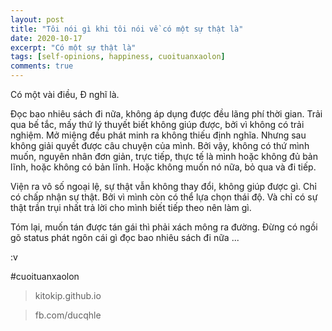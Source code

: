 ```yaml
---
layout: post
title: "Tôi nói gì khi tôi nói về có một sự thật là"
date: 2020-10-17
excerpt: "Có một sự thật là"
tags: [self-opinions, happiness, cuoituanxaolon]
comments: true
---
```


Có một vài điều, Đ nghĩ là.

Đọc bao nhiêu sách đi nữa, không áp dụng được đều lãng phí thời gian. Trải qua bế tắc, mấy thứ lý thuyết biết không giúp được, bởi vì không có trải nghiệm. Mở miệng đều phát minh ra không thiếu định nghĩa. Nhưng sau không giải quyết được câu chuyện của mình.
Bởi vậy, không có thứ mình muốn, nguyên nhân đơn giản, trực tiếp, thực tế là mình hoặc không đủ bản lĩnh, hoặc không có bản lĩnh.
Hoặc không muốn nó nữa, bỏ qua và đi tiếp.

Viện ra vô số ngoại lệ, sự thật vẫn không thay đổi, không giúp được gì.
Chỉ có chấp nhận sự thật. Bởi vì mình còn có thể lựa chọn thái độ.
Và chỉ có sự thật trần trụi nhất trả lời cho mình biết tiếp theo nên làm gì.

Tóm lại, muốn tán được tán gái thì phải xách mông ra đường. Đừng có ngồi gõ status phát ngôn cái gì đọc bao nhiêu sách đi nữa ...

:v

#cuoituanxaolon

> kitokip.github.io

> fb.com/ducqhle
